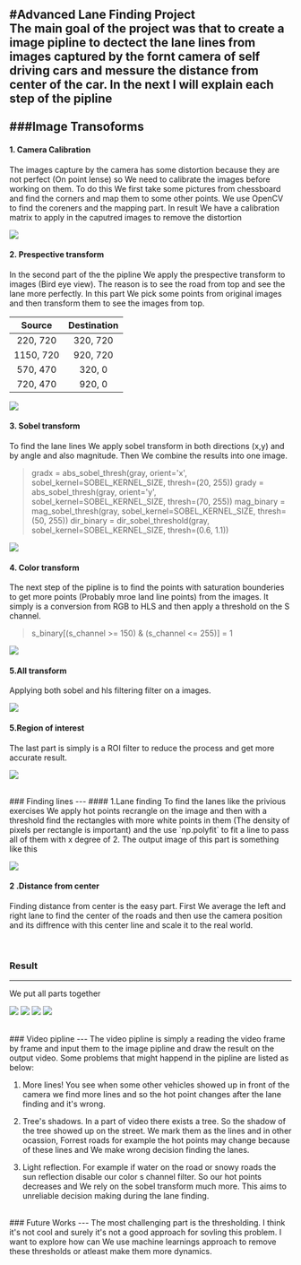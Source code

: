 #**Advanced Lane Finding Project**
<br>
The main goal of the project was that to create a image pipline to dectect the lane lines from images captured by the fornt camera of self driving cars and messure the distance from center of the car.
In the next I will explain each step of the pipline 
<br/><br/>
###Image Transoforms
---
#### 1. Camera Calibration
The images capture by the camera has some distortion because they are not perfect (On point lense) so We need to calibrate the images before working on them. To do this We first take some pictures from chessboard and find the corners and map them to some other points. We use OpenCV to find the coreners and the mapping part. In result We have a calibration matrix to apply in the caputred images to remove the distortion

![](./images/camera.png)

#### 2. Prespective transform

In the second part of the the pipline We apply the prespective transform to images (Bird eye view). The reason is to see the road from top and see the lane more perfectly. In this part We pick some points from original images and then transform them to see the images from top.

| Source        | Destination   | 
|:-------------:|:-------------:| 
| 220, 720      | 320, 720        | 
| 1150, 720      | 920, 720      |
| 570, 470     | 320, 0      |
| 720, 470      | 920, 0 |

![](./images/bird_eye.png)

#### 3. Sobel transform
To find the lane lines We apply sobel transform in both directions (x,y) and by angle and also magnitude. Then We combine the results into one image.

> gradx = abs_sobel_thresh(gray, orient='x', sobel_kernel=SOBEL_KERNEL_SIZE, thresh=(20, 255))
    grady = abs_sobel_thresh(gray, orient='y', sobel_kernel=SOBEL_KERNEL_SIZE, thresh=(70, 255))
    mag_binary = mag_sobel_thresh(gray, sobel_kernel=SOBEL_KERNEL_SIZE, thresh=(50, 255))
    dir_binary = dir_sobel_threshold(gray, sobel_kernel=SOBEL_KERNEL_SIZE, thresh=(0.6, 1.1))

![](./images/sobel.png)

#### 4. Color transform
The next step of the pipline is to find the points with saturation bounderies to get more points (Probably mroe land line points) from the images. It simply is a conversion from RGB to HLS and then apply a threshold on the S channel.

> s_binary[(s_channel >= 150) & (s_channel <= 255)] = 1

![](./images/hls.png)

#### 5.All transform
Applying both sobel and hls filtering filter on a images.

![](./images/all_transform.png)

#### 5.Region of interest
The last part is simply is a ROI filter to reduce the process and get more accurate result.

![](./images/roi.png)

<br/>
### Finding lines
---
#### 1.Lane finding
To find the lanes like the privious exercises We apply hot points recrangle on the image and then with a threshold find the rectangles with more white points in them (The density of pixels per  rectangle is important) and the use `np.polyfit` to fit a line to pass all of them with x degree of 2. The output image of this part is something like this

 ![](./images/lane.png)
 
#### 2 .Distance from center
Finding distance from center is the easy part. First We average the left and right lane to find the center of the roads and then use the camera position and its diffrence with this center line and scale it to the real world.

<br/>

### Result
---
We put all parts together

![](./output_images/0.png)
![](./output_images/1.png)
![](./output_images/2.png)
![](./output_images/3.png)
 

<br/>
### Video pipline
---
The video pipline is simply a reading the video frame by frame and input them to the image pipline and draw the result on the output video. Some problems that might happend in the pipline are listed as below:

1. More lines! You see when some other vehicles showed up in front of the camera we find more lines and so the hot point changes after the lane finding and it's wrong. 

2. Tree's shadows. In a part of video there exists a tree. So the shadow of the tree showed up on the street. We mark them as the lines and in other ocassion, Forrest roads for example the hot points may change because of these lines and We make wrong decision finding the lanes.

3. Light reflection. For example if water on the road or snowy roads the sun reflection disable our color s channel filter. So our hot points decreases and We rely on the sobel transform much more. This aims to unreliable decision making during the lane finding.

<br/>
### Future Works
---
The most challenging part is the thresholding. I think it's not cool and surely it's not a good approach for sovling this problem. I want to explore how can We use machine learnings approach to remove these thresholds or atleast make them more dynamics.